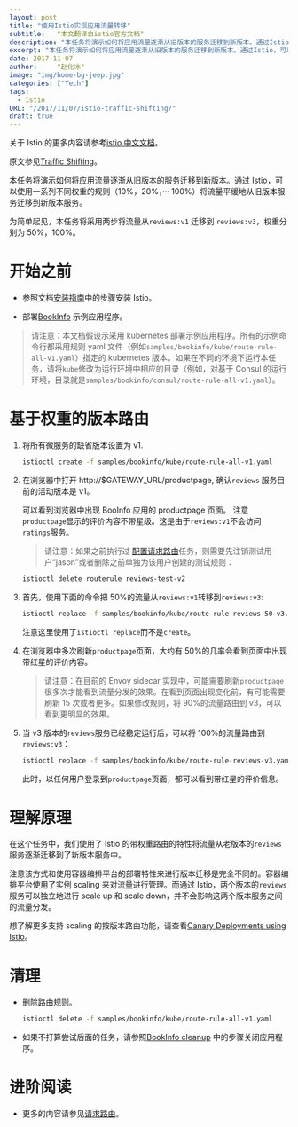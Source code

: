 ```yaml
---
layout: post
title: "使用Istio实现应用流量转移"
subtitle:   "本文翻译自istio官方文档"
description: "本任务将演示如何将应用流量逐渐从旧版本的服务迁移到新版本。通过Istio，可以使用一系列不同权重的规则（10%，20%，··· 100%）将流量平缓地从旧版本服务迁移到新版本服务。"
excerpt: "本任务将演示如何将应用流量逐渐从旧版本的服务迁移到新版本。通过Istio，可以使用一系列不同权重的规则（10%，20%，··· 100%）将流量平缓地从旧版本服务迁移到新版本服务。"
date: 2017-11-07
author:     "赵化冰"
image: "img/home-bg-jeep.jpg"
categories: ["Tech"]
tags:
  - Istio
URL: "/2017/11/07/istio-traffic-shifting/"
draft: true
---
```


关于 Istio 的更多内容请参考[istio 中文文档](http://istio.doczh.cn/)。

原文参见[Traffic Shifting](https://istio.io/docs/tasks/traffic-management/traffic-shifting.html)。

本任务将演示如何将应用流量逐渐从旧版本的服务迁移到新版本。通过 Istio，可以使用一系列不同权重的规则（10%，20%，··· 100%）将流量平缓地从旧版本服务迁移到新版本服务。

<!--more-->

为简单起见，本任务将采用两步将流量从`reviews:v1` 迁移到 `reviews:v3`，权重分别为 50%，100%。

# 开始之前

- 参照文档[安装指南](http://istio.doczh.cn/docs/setup/kubernetes/index.html)中的步骤安装 Istio。

- 部署[BookInfo](http://istio.doczh.cn/docs/guides/bookinfo.html) 示例应用程序。

> 请注意：本文档假设示采用 kubernetes 部署示例应用程序。所有的示例命令行都采用规则 yaml 文件（例如`samples/bookinfo/kube/route-rule-all-v1.yaml`）指定的 kubernetes 版本。如果在不同的环境下运行本任务，请将`kube`修改为运行环境中相应的目录（例如，对基于 Consul 的运行环境，目录就是`samples/bookinfo/consul/route-rule-all-v1.yaml`）。

# 基于权重的版本路由

1. 将所有微服务的缺省版本设置为 v1.

   ```bash
   istioctl create -f samples/bookinfo/kube/route-rule-all-v1.yaml
   ```

1. 在浏览器中打开 http://$GATEWAY_URL/productpage, 确认`reviews` 服务目前的活动版本是 v1。

   可以看到浏览器中出现 BooInfo 应用的 productpage 页面。
   注意`productpage`显示的评价内容不带星级。这是由于`reviews:v1`不会访问`ratings`服务。

   > 请注意：如果之前执行过 [配置请求路由](http://istio.doczh.cn/docs/tasks/traffic-management/request-routing.html)任务，则需要先注销测试用户“jason”或者删除之前单独为该用户创建的测试规则：

   ```bash
   istioctl delete routerule reviews-test-v2
   ```

1. 首先，使用下面的命令把 50%的流量从`reviews:v1`转移到`reviews:v3`:

   ```bash
   istioctl replace -f samples/bookinfo/kube/route-rule-reviews-50-v3.yaml
   ```

   注意这里使用了`istioctl replace`而不是`create`。

1. 在浏览器中多次刷新`productpage`页面，大约有 50%的几率会看到页面中出现带红星的评价内容。

   > 请注意：在目前的 Envoy sidecar 实现中，可能需要刷新`productpage`很多次才能看到流量分发的效果。在看到页面出现变化前，有可能需要刷新 15 次或者更多。如果修改规则，将 90%的流量路由到 v3，可以看到更明显的效果。

1. 当 v3 版本的`reviews`服务已经稳定运行后，可以将 100%的流量路由到`reviews:v3`：

   ```bash
   istioctl replace -f samples/bookinfo/kube/route-rule-reviews-v3.yaml
   ```

   此时，以任何用户登录到`productpage`页面，都可以看到带红星的评价信息。

# 理解原理

在这个任务中，我们使用了 Istio 的带权重路由的特性将流量从老版本的`reviews`服务逐渐迁移到了新版本服务中。

注意该方式和使用容器编排平台的部署特性来进行版本迁移是完全不同的。容器编排平台使用了实例 scaling 来对流量进行管理。而通过 Istio，两个版本的`reviews`服务可以独立地进行 scale up 和 scale down，并不会影响这两个版本服务之间的流量分发。

想了解更多支持 scaling 的按版本路由功能，请查看[Canary Deployments using Istio](https://istio.io/blog/canary-deployments-using-istio.html)。

# 清理

- 删除路由规则。

  ```bash
  istioctl delete -f samples/bookinfo/kube/route-rule-all-v1.yaml
  ```

- 如果不打算尝试后面的任务，请参照[BookInfo cleanup](http://istio.doczh.cn/docs/guides/bookinfo.html#cleanup) 中的步骤关闭应用程序。

# 进阶阅读

- 更多的内容请参见[请求路由](http://istio.doczh.cn/docs/concepts/traffic-management/rules-configuration.html)。

